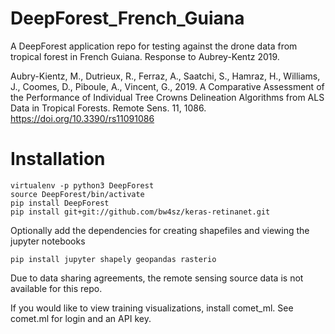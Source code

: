 # DeepForest_French_Guiana
A DeepForest application repo for testing against the drone data from tropical forest in French Guiana. Response to Aubrey-Kentz 2019.

Aubry-Kientz, M., Dutrieux, R., Ferraz, A., Saatchi, S., Hamraz, H., Williams, J., Coomes, D., Piboule, A., Vincent, G., 2019. A Comparative Assessment of the Performance of Individual Tree Crowns Delineation Algorithms from ALS Data in Tropical Forests. Remote Sens. 11, 1086. https://doi.org/10.3390/rs11091086

# Installation

```
virtualenv -p python3 DeepForest
source DeepForest/bin/activate
pip install DeepForest
pip install git+git://github.com/bw4sz/keras-retinanet.git

```

Optionally add the dependencies for creating shapefiles and viewing the jupyter notebooks

```
pip install jupyter shapely geopandas rasterio
```

Due to data sharing agreements, the remote sensing source data is not available for this repo.

If you would like to view training visualizations, install comet_ml. See comet.ml for login and an API key.
